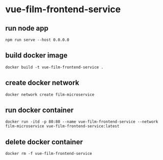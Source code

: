 # vue-film-frontend-service

## run node app
`npm run serve --host 0.0.0.0`

## build docker image
`docker build -t vue-film-frontend-service .`

## create docker network
`docker network create film-microservice`

## run docker container
`docker run -itd -p 80:80 --name vue-film-frontend-service --network film-microservice vue-film-frontend-service:latest`

## delete docker container
`docker rm -f vue-film-frontend-service`
